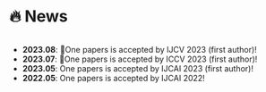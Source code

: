 # 🔥 News

<style>
  .scrollable {
    max-height: 200px; /* 设置最大高度 */
    overflow-y: scroll; /* 设置垂直滚动条 */
  }
</style>

<div class="scrollable">
  <ul>
    <li><strong>2023.08</strong>: 🎉One papers is accepted by IJCV 2023 (first author)!</li>
    <li><strong>2023.07</strong>: 🎉One papers is accepted by ICCV 2023 (first author)!</li>
    <li><strong>2023.05</strong>: One papers is accepted by IJCAI 2023 (first author)!</li>
    <li><strong>2022.05</strong>: One papers is accepted by IJCAI 2022!</li>
  </ul>
</div>




  

